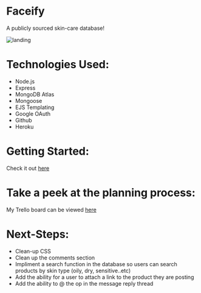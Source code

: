 # Faceify
A publicly sourced skin-care database!


![landing](personalized-shopping/../public/images/landing.png)

# Technologies Used:
- Node.js
- Express
- MongoDB Atlas
- Mongoose
- EJS Templating
- Google OAuth
- Github
- Heroku

# Getting Started:

Check it out [here](https://faceifyapp.herokuapp.com/)

# Take a peek at the planning process:

My Trello board can be viewed [here](https://trello.com/b/xRRvQe8B/unit-2-project)

# Next-Steps:

- Clean-up CSS
- Clean up the comments section
- Impliment a search function in the database so users can search products by skin type (oily, dry, sensitive..etc)
- Add the ability for a user to attach a link to the product they are posting 
- Add the ability to @ the op in the message reply thread
